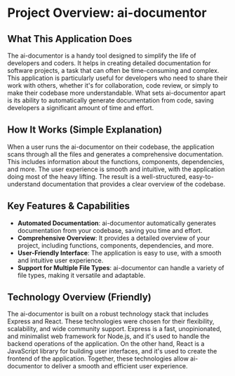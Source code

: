 # Project Overview: ai-documentor

## What This Application Does

The ai-documentor is a handy tool designed to simplify the life of developers and coders. It helps in creating detailed documentation for software projects, a task that can often be time-consuming and complex. This application is particularly useful for developers who need to share their work with others, whether it's for collaboration, code review, or simply to make their codebase more understandable. What sets ai-documentor apart is its ability to automatically generate documentation from code, saving developers a significant amount of time and effort.

## How It Works (Simple Explanation)

When a user runs the ai-documentor on their codebase, the application scans through all the files and generates a comprehensive documentation. This includes information about the functions, components, dependencies, and more. The user experience is smooth and intuitive, with the application doing most of the heavy lifting. The result is a well-structured, easy-to-understand documentation that provides a clear overview of the codebase.

## Key Features & Capabilities

- **Automated Documentation**: ai-documentor automatically generates documentation from your codebase, saving you time and effort.
- **Comprehensive Overview**: It provides a detailed overview of your project, including functions, components, dependencies, and more.
- **User-Friendly Interface**: The application is easy to use, with a smooth and intuitive user experience.
- **Support for Multiple File Types**: ai-documentor can handle a variety of file types, making it versatile and adaptable.

## Technology Overview (Friendly)

The ai-documentor is built on a robust technology stack that includes Express and React. These technologies were chosen for their flexibility, scalability, and wide community support. Express is a fast, unopinionated, and minimalist web framework for Node.js, and it's used to handle the backend operations of the application. On the other hand, React is a JavaScript library for building user interfaces, and it's used to create the frontend of the application. Together, these technologies allow ai-documentor to deliver a smooth and efficient user experience.